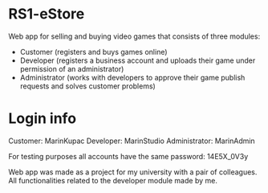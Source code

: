 # RS1-eStore

Web app for selling and buying video games that consists of three modules:

- Customer (registers and buys games online)
- Developer (registers a business account and uploads their game under permission of an administrator)
- Administrator (works with developers to approve their game publish requests and solves customer problems)

# Login info

Customer: MarinKupac
Developer: MarinStudio
Administrator: MarinAdmin

For testing purposes all accounts have the same password: 14E5X_0V3y

Web app was made as a project for my university with a pair of colleagues. All functionalities related to the developer module made by me.

